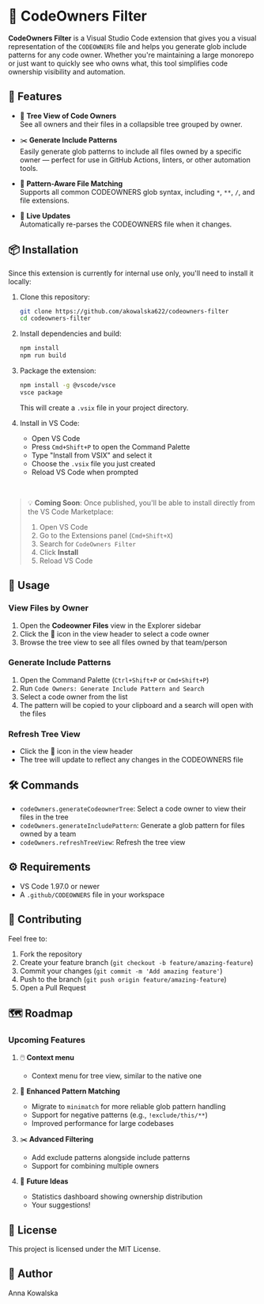 # 📂 CodeOwners Filter

**CodeOwners Filter** is a Visual Studio Code extension that gives you a visual representation of the `CODEOWNERS` file and helps you generate glob include patterns for any code owner. Whether you're maintaining a large monorepo or just want to quickly see who owns what, this tool simplifies code ownership visibility and automation.

## 🚀 Features

- 🌳 **Tree View of Code Owners**  
  See all owners and their files in a collapsible tree grouped by owner.

- ✂️ **Generate Include Patterns**  
  Easily generate glob patterns to include all files owned by a specific owner — perfect for use in GitHub Actions, linters, or other automation tools.

- 📂 **Pattern-Aware File Matching**  
  Supports all common CODEOWNERS glob syntax, including `*`, `**`, `/`, and file extensions.

- 🔄 **Live Updates**  
  Automatically re-parses the CODEOWNERS file when it changes.

## 📦 Installation

Since this extension is currently for internal use only, you'll need to install it locally:

1. Clone this repository:

   ```bash
   git clone https://github.com/akowalska622/codeowners-filter
   cd codeowners-filter
   ```

2. Install dependencies and build:

   ```bash
   npm install
   npm run build
   ```

3. Package the extension:

   ```bash
   npm install -g @vscode/vsce
   vsce package
   ```

   This will create a `.vsix` file in your project directory.

4. Install in VS Code:
   - Open VS Code
   - Press `Cmd+Shift+P` to open the Command Palette
   - Type "Install from VSIX" and select it
   - Choose the `.vsix` file you just created
   - Reload VS Code when prompted

&nbsp;

> 💡 **Coming Soon**: Once published, you'll be able to install directly from the VS Code Marketplace:
>
> 1. Open VS Code
> 2. Go to the Extensions panel (`Cmd+Shift+X`)
> 3. Search for `CodeOwners Filter`
> 4. Click **Install**
> 5. Reload VS Code

## 🎯 Usage

### View Files by Owner

1. Open the **Codeowner Files** view in the Explorer sidebar
2. Click the 👥 icon in the view header to select a code owner
3. Browse the tree view to see all files owned by that team/person

### Generate Include Patterns

1. Open the Command Palette (`Ctrl+Shift+P` or `Cmd+Shift+P`)
2. Run `Code Owners: Generate Include Pattern and Search`
3. Select a code owner from the list
4. The pattern will be copied to your clipboard and a search will open with the files

### Refresh Tree View

- Click the 🔄 icon in the view header
- The tree will update to reflect any changes in the CODEOWNERS file

## 🛠️ Commands

- `codeOwners.generateCodeownerTree`: Select a code owner to view their files in the tree
- `codeOwners.generateIncludePattern`: Generate a glob pattern for files owned by a team
- `codeOwners.refreshTreeView`: Refresh the tree view

## ⚙️ Requirements

- VS Code 1.97.0 or newer
- A `.github/CODEOWNERS` file in your workspace

## 🤝 Contributing

Feel free to:

1. Fork the repository
2. Create your feature branch (`git checkout -b feature/amazing-feature`)
3. Commit your changes (`git commit -m 'Add amazing feature'`)
4. Push to the branch (`git push origin feature/amazing-feature`)
5. Open a Pull Request

## 🗺️ Roadmap

### Upcoming Features

1. 🖱️ **Context menu**

   - Context menu for tree view, similar to the native one

2. 🎯 **Enhanced Pattern Matching**

   - Migrate to `minimatch` for more reliable glob pattern handling
   - Support for negative patterns (e.g., `!exclude/this/**`)
   - Improved performance for large codebases

3. ✂️ **Advanced Filtering**

   - Add exclude patterns alongside include patterns
   - Support for combining multiple owners

4. 🚀 **Future Ideas**
   - Statistics dashboard showing ownership distribution
   - Your suggestions!

## 📄 License

This project is licensed under the MIT License.

## 👤 Author

Anna Kowalska
